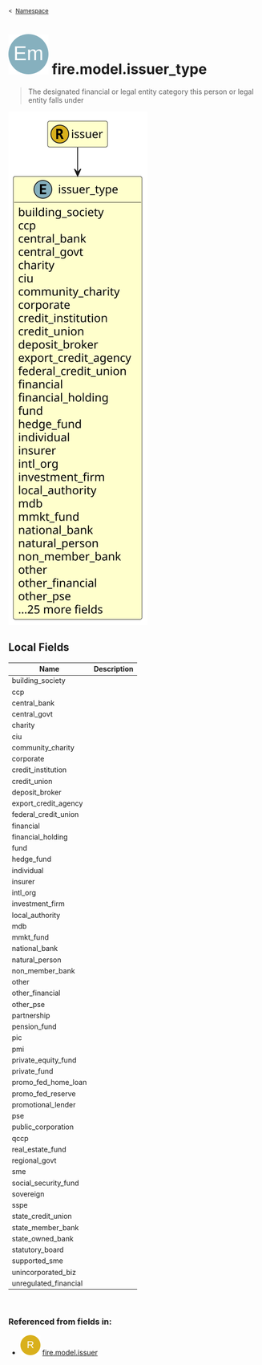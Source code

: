 <sub>&lt;&nbsp; [Namespace](index.md)</sub>
# <img src='images/enumType-lg.svg'/> fire.model.issuer_type
>  
>The designated financial or legal entity category this person or legal entity falls under
> 
<img src='images/fire.model.issuer_type.svg'/>


## Local Fields


| Name        | Description |
| ----------- | ----------- |
| building_society |   |
| ccp |   |
| central_bank |   |
| central_govt |   |
| charity |   |
| ciu |   |
| community_charity |   |
| corporate |   |
| credit_institution |   |
| credit_union |   |
| deposit_broker |   |
| export_credit_agency |   |
| federal_credit_union |   |
| financial |   |
| financial_holding |   |
| fund |   |
| hedge_fund |   |
| individual |   |
| insurer |   |
| intl_org |   |
| investment_firm |   |
| local_authority |   |
| mdb |   |
| mmkt_fund |   |
| national_bank |   |
| natural_person |   |
| non_member_bank |   |
| other |   |
| other_financial |   |
| other_pse |   |
| partnership |   |
| pension_fund |   |
| pic |   |
| pmi |   |
| private_equity_fund |   |
| private_fund |   |
| promo_fed_home_loan |   |
| promo_fed_reserve |   |
| promotional_lender |   |
| pse |   |
| public_corporation |   |
| qccp |   |
| real_estate_fund |   |
| regional_govt |   |
| sme |   |
| social_security_fund |   |
| sovereign |   |
| sspe |   |
| state_credit_union |   |
| state_member_bank |   |
| state_owned_bank |   |
| statutory_board |   |
| supported_sme |   |
| unincorporated_biz |   |
| unregulated_financial |   |

<br/>

### Referenced from fields in:
- <img src='images/recordType.svg'/> [fire.model.issuer](UDT-fire.model.issuer.md)
